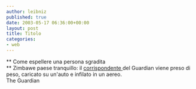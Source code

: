 ```yaml
---
author: leibniz
published: true
date: 2003-05-17 06:36:00+00:00
layout: post
title: Titolo
categories:
- web
---
```


 ** Come espellere una persona sgradita   
** Zimbawe paese tranquillo: il  [   corrispondente ](http://www.guardian.co.uk/international/story/0,3604,957867,00.html)del Guardian viene preso di peso, caricato su un'auto e infilato in un aereo.   
The Guardian

